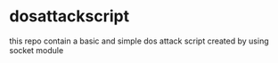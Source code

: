 # dosattackscript
this repo contain a  basic and simple dos attack script created by using socket module 

